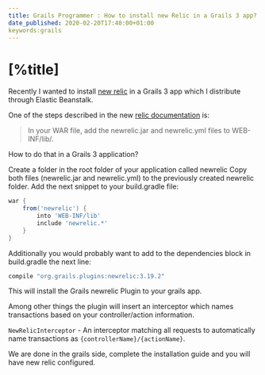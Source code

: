```yaml
---
title: Grails Programmer : How to install new Relic in a Grails 3 app?
date_published: 2020-02-20T17:40:00+01:00
keywords:grails
---
```


# [%title]

Recently I wanted to install [new relic](http://newrelic.com/) in a Grails 3 app which I distribute through Elastic Beanstalk.

One of the steps described in the new [relic documentation](https://docs.newrelic.com/docs/agents/java-agent/frameworks/aws-elastic-beanstalk-installation-java) is:

> In your WAR file, add the newrelic.jar and newrelic.yml files to WEB-INF/lib/.

How to do that in a Grails 3 application?

Create a folder in the root folder of your application called newrelic
Copy both files (newrelic.jar and newrelic.yml) to the previously created newrelic folder.
Add the next snippet to your build.gradle file:

```groovy
war {
    from('newrelic') {
        into 'WEB-INF/lib'
        include 'newrelic.*'
    }
}
```

Additionally you would probably want to add to the dependencies block in build.gradle the next line:

```groovy
compile "org.grails.plugins:newrelic:3.19.2"
```

This will install the Grails newrelic Plugin to your grails app.

Among other things the plugin will insert an interceptor which names transactions based on your controller/action information.

`NewRelicInterceptor` - An interceptor matching all requests to automatically name transactions as `{controllerName}/{actionName}`.

We are done in the grails side, complete the installation guide and you will have new relic configured.

